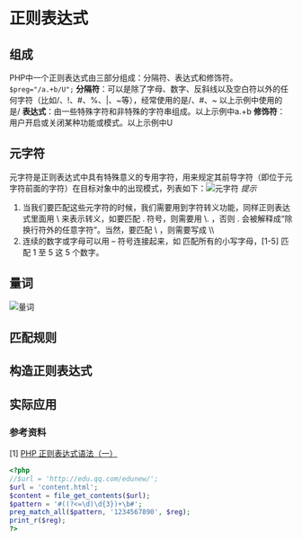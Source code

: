 # 正则表达式

## 组成
PHP中一个正则表达式由三部分组成：分隔符、表达式和修饰符。
`$preg="/a.+b/U";`
**分隔符**：可以是除了字母、数字、反斜线以及空白符以外的任何字符（比如/、!、#、%、|、~等），经常使用的是/、#、~ 以上示例中使用的是/
**表达式**：由一些特殊字符和非特殊的字符串组成。以上示例中a.+b
**修饰符**：用户开启或关闭某种功能或模式。以上示例中U
## 元字符
元字符是正则表达式中具有特殊意义的专用字符，用来规定其前导字符（即位于元字符前面的字符）在目标对象中的出现模式，列表如下：![元字符](http://7xrc03.com1.z0.glb.clouddn.com/%E6%AD%A3%E5%88%99%E8%A1%A8%E8%BE%BE%E5%BC%8F-%E5%85%83%E5%AD%97%E7%AC%A6.png)
*提示*
1. 当我们要匹配这些元字符的时候，我们需要用到字符转义功能，同样正则表达式里面用 \ 来表示转义，如要匹配 . 符号，则需要用 \\. ，否则 . 会被解释成“除换行符外的任意字符”。当然，要匹配 \ ，则需要写成 \\\
2. 连续的数字或字母可以用 – 符号连接起来，如 匹配所有的小写字母，[1-5] 匹配 1 至 5 这 5 个数字。

## 量词
![量词](http://7xrc03.com1.z0.glb.clouddn.com/%E6%AD%A3%E5%88%99%E8%A1%A8%E8%BE%BE%E5%BC%8F-%E9%87%8F%E8%AF%8D.png)

## 匹配规则

## 构造正则表达式

## 实际应用


### 参考资料
[1] [PHP 正则表达式语法（一）](http://www.5idev.com/p-php_regular_syntax_1.shtml)

``` php
<?php
//$url = 'http://edu.qq.com/edunew/';
$url = 'content.html';
$content = file_get_contents($url);
$pattern = '#((?<=\d)\d{3})+\b#';
preg_match_all($pattern, '1234567890', $reg);
print_r($reg);
?>

```